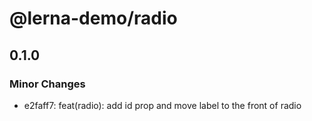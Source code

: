 # @lerna-demo/radio

## 0.1.0

### Minor Changes

- e2faff7: feat(radio): add id prop and move label to the front of radio
